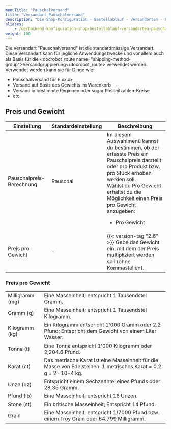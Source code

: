 ```yaml
---
menuTitle: "Pauschalversand"
title: "Versandart Pauschalversand"
description: "Die Shop-Konfiguration - Bestellablauf - Versandarten - Pauschalversand."
aliases:
    - /de/backend-konfiguration-shop-bestellablauf-versandarten-pauschalversand/
weight: 100    
---
```



Die Versandart "Pauschalversand" ist die standardmässige Versandart. Diese Versandart kann für jegliche Anwendungszwecke und vor allem auch als Basis für die <docrobot_route name="shipping-method-group">Versandgruppierung</docrobot_route> verwendet werden. Verwendet werden kann sie für Dinge wie:

* Pauschalversand für € xx.xx
* Versand auf Basis des Gewichts im Warenkorb
* Versand in bestimmte Regionen oder sogar Postleitzahlen-Kreise
* etc.

## Preis und Gewicht

<table>
	<thead>
		<tr>
			<th>Einstellung</th>
			<th>Standardeinstellung</th>
			<th>Beschreibung</th>
		</tr>
	</thead>
	<tbody>
	    <tr>
            <td>Pauschalpreis-Berechnung</td>
            <td>Pauschal</td>
            <td>Im diesem Auswahlmenü kannst du bestimmen, ob der erfasste Preis ein Pauschalpreis darstellt oder pro Produkt bzw. pro Stück erhoben werden soll.
            <br>Wählst du Pro Gewicht erhältst du die Möglichkeit einen Preis pro Gewicht anzugeben:
            <ul>
                <li>Pro Gewicht</li>
            </ul>
            </td>
        </tr>
		<tr>
			<td>Preis pro Gewicht</td>
			<td>-</td>
			<td>
			    {{< version-tag "2.6" >}}
			    Gebe das Gewicht ein, mit dem der Preis multipliziert werden soll (ohne Kommastellen).
			</td>
		</tr>
	</tbody>
</table>

### Preis pro Gewicht
<table>
    <tbody>
        <tr>
            <td>Milligramm (mg)</td>
            <td>Eine Masseinheit; entspricht 1 Tausendstel Gramm.</td>
        </tr>
        <tr>
            <td>Gramm (g)</td>
            <td>Eine Masseinheit; entspricht 1 Tausendstel Kilogramm.</td>
        </tr>
        <tr>
            <td>Kilogramm (kg)</td>
            <td>Ein Kilogramm entspricht 1'000 Gramm oder 2.2 Pfund; Entspricht dem Gewicht von einem Liter Wasser.</td>
        </tr>
        <tr>
            <td>Tonne (t)</td>
            <td>Eine Tonne entspricht 1'000 Kilogramm oder 2,204.6 Pfund.</td>
        </tr>
        <tr>
            <td>Karat (ct)</td>
            <td>Das metrische Karat ist eine Masseinheit für die Masse von Edelsteinen. 1 metrisches Karat = 0,2 g = 2 · 10−4 kg.</td>
        </tr>
        <tr>
            <td>Unze (oz)</td>
            <td>Entspricht einem Sechzehntel eines Pfunds oder 28.35 Gramm.</td>
        </tr>
        <tr>
            <td>Pfund (lb)</td>
            <td>Eine Masseinheit; entspricht 16 Unzen.</td>
        </tr>
        <tr>
            <td>Stone (st)</td>
            <td>Ein britische Masseinheit; Entspricht 14 Pfund.</td>
        </tr>
        <tr>
            <td>Grain</td>
            <td>Eine Masseinheit; entspricht 1/7000 Pfund bzw. einem Troy Grain oder 64.799 Milligramm.</td>
        </tr>
    </tbody>
</table>
